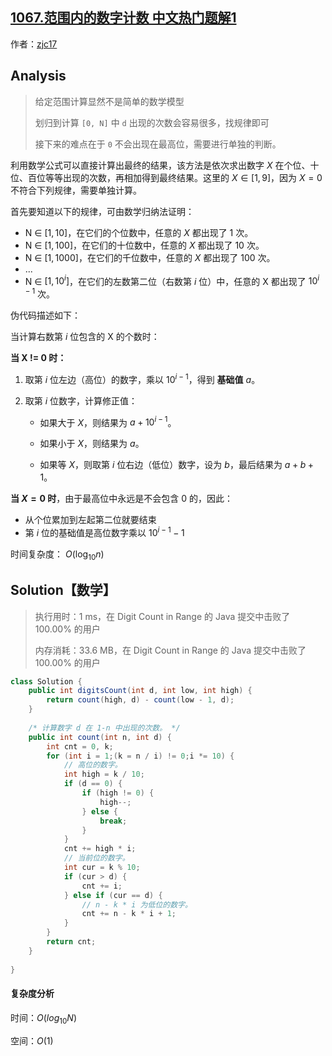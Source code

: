 ## [1067.范围内的数字计数 中文热门题解1](https://leetcode.cn/problems/digit-count-in-range/solutions/100000/shu-xue-gui-na-fa-zhao-gui-lu-chun-shu-xue-by-jiac)

作者：[zjc17](https://leetcode.cn/u/zjc17)
## Analysis

> 给定范围计算显然不是简单的数学模型
>
> 划归到计算 `[0, N]` 中 `d` 出现的次数会容易很多，找规律即可
>
> 接下来的难点在于 `0` 不会出现在最高位，需要进行单独的判断。

利用数学公式可以直接计算出最终的结果，该方法是依次求出数字 $X$ 在个位、十位、百位等等出现的次数，再相加得到最终结果。这里的 $X \in [1,9]$，因为 $X=0$ 不符合下列规律，需要单独计算。

首先要知道以下的规律，可由数学归纳法证明：

- N ∈ $[1, 10]$，在它们的个位数中，任意的 $X$ 都出现了 1 次。
- N ∈ $[1, 100]$，在它们的十位数中，任意的 $X$ 都出现了 10 次。
- N ∈ $[1, 1000]$，在它们的千位数中，任意的 $X$ 都出现了 100 次。
- ...
- N ∈ $[1, 10^i]$，在它们的左数第二位（右数第 $i$ 位）中，任意的 X 都出现了 $10^{i-1}$ 次。



伪代码描述如下：

当计算右数第 $i$ 位包含的 X 的个数时：

**当 X != 0 时：**

1. 取第 $i$ 位左边（高位）的数字，乘以 $10^{i-1}$，得到 **基础值** $a$。

2. 取第 $i$ 位数字，计算修正值：

   - 如果大于 $X$，则结果为 $a + 10^{i-1}$。

   - 如果小于 $X$，则结果为 $a$。

   - 如果等 $X$，则取第 $i$ 位右边（低位）数字，设为 $b$，最后结果为 $a + b + 1$。

**当 $X = 0$ 时**，由于最高位中永远是不会包含 0 的，因此：

- 从个位累加到左起第二位就要结束
- 第 $i$ 位的基础值是高位数字乘以 $10^{i-1}-1$

时间复杂度： $O({\log _{10}}n)$

## Solution【数学】

> 执行用时：1 ms，在 Digit Count in Range 的 Java 提交中击败了 100.00% 的用户
>
> 内存消耗：33.6 MB，在 Digit Count in Range 的 Java 提交中击败了 100.00% 的用户

```java
class Solution {
    public int digitsCount(int d, int low, int high) {
        return count(high, d) - count(low - 1, d);
    }
    
    /* 计算数字 d 在 1-n 中出现的次数。 */
    public int count(int n, int d) {
        int cnt = 0, k;
        for (int i = 1;(k = n / i) != 0;i *= 10) {
            // 高位的数字。
            int high = k / 10;
            if (d == 0) {
                if (high != 0) {
                    high--;
                } else {
                    break;
                }
            }
            cnt += high * i;
            // 当前位的数字。
            int cur = k % 10;
            if (cur > d) {
                cnt += i;
            } else if (cur == d) {
                // n - k * i 为低位的数字。
                cnt += n - k * i + 1;
            }
        }
        return cnt;
    }
    
}
```

#### 复杂度分析

时间：$O(log_{10}N)$

空间：$O(1)$


